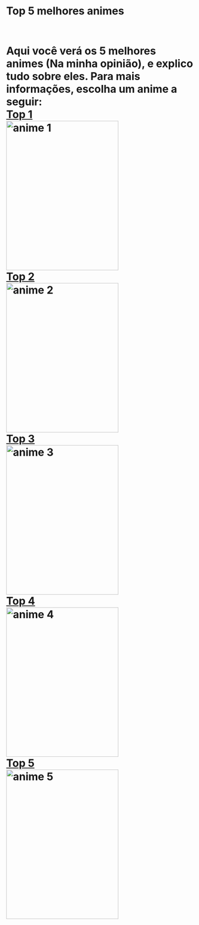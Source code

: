 <h1> Top 5 melhores animes <h1>
<br>Aqui você verá os 5 melhores animes (Na minha opinião), e explico tudo sobre eles. Para mais informações, escolha um anime a seguir:

<div>
<a href="https://iplogger.org/2EgBT6">
Top 1
<br><img align="center" alt="anime 1" height="400" width="300" src="https://cdn.discordapp.com/attachments/555534237172891651/946606979848237106/MV5BZDc3NGQ3ZWQtYjNkOC00MjhiLTg2N2YtNmZlOGNiZTFkOWNhXkEyXkFqcGdeQXVyNjc2NjA5MTU.png">
<br>Top 2
<br><img align="center" alt="anime 2" height="400" width="300" src="https://cdn.discordapp.com/attachments/555534237172891651/946606979323953233/MV5BN2NlM2Y5Y2MtYjU5Mi00ZjZiLWFjNjMtZDNiYzJlMjhkOWZiXkEyXkFqcGdeQXVyNjc2NjA5MTU.png">
<br>Top 3
<br><img align="center" alt="anime 3" height="400" width="300" src="https://cdn.discordapp.com/attachments/555534237172891651/946607091219574834/2Q.png">
<br>Top 4
<br><img align="center" alt="anime 4" height="400" width="300" src="https://cdn.discordapp.com/attachments/555534237172891651/946607182009483325/2Q.png">
<br>Top 5
<br><img align="Center" alt="anime 5" height="400" width="300" src="https://cdn.discordapp.com/attachments/555534237172891651/946607090884022353/9k.png">
